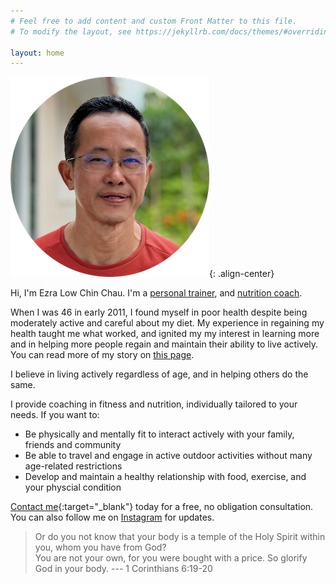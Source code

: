 ```yaml
---
# Feel free to add content and custom Front Matter to this file.
# To modify the layout, see https://jekyllrb.com/docs/themes/#overriding-theme-defaults

layout: home
---
```

![Ezra (Chin Chau) Low](/assets/images/headshot.png){: .align-center}

Hi, I'm Ezra Low Chin Chau. I'm a [personal trainer](/certifications), and [nutrition coach](/certifications).

When I was 46 in early 2011, I found myself in poor health despite being moderately active and careful about my diet.
My experience in regaining my health taught me what worked, and ignited my my interest in learning more and in helping more people regain and maintain their ability to live actively. You can read more of my story on [this page](/mystory).

I believe in living actively regardless of age, and in helping others do the same.

I provide coaching in fitness and nutrition, individually tailored to your needs.
If you want to:
* Be physically and mentally fit to interact actively with your family, friends and community
* Be able to travel and engage in active outdoor activities without many age-related restrictions
* Develop and maintain a healthy relationship with food, exercise, and your physcial condition

[Contact me](https://forms.gle/WsBVSzgSTPhMQDW1A){:target="_blank"} today for a free, no obligation consultation.
You can also follow me on 
<a href="https://instagram.com/ezrafit4life" rel="nofollow noopener noreferrer" target="_blank"><i class="fab fa-fw fa-instagram" aria-hidden="true"></i> Instagram</a>
for updates.

> Or do you not know that your body is a temple of the Holy Spirit within you, whom you have from God?  
You are not your own, for you were bought with a price.
So glorify God in your body.   --- 1 Corinthians 6:19-20